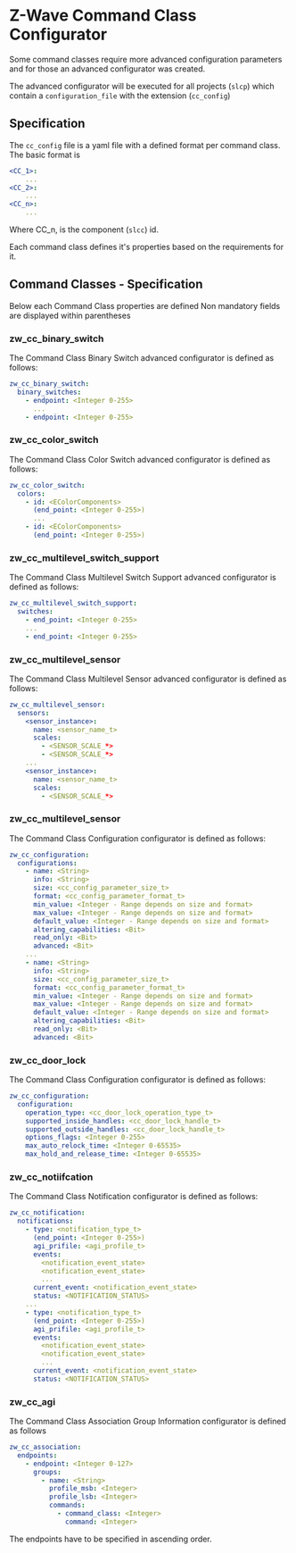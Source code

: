# Z-Wave Command Class Configurator

Some command classes require more advanced configuration parameters and for 
those an advanced configurator was created.

The advanced configurator will be executed for all projects (`slcp`) which 
contain a `configuration_file`  with the extension (`cc_config`)

## Specification

The `cc_config` file is a yaml file with a defined format per command class.
The basic format is

```yaml
<CC_1>:
    ...
<CC_2>:
    ...
<CC_n>:
    ...
```

Where CC_n, is the component (`slcc`) id.

Each command class defines it's properties based on the requirements for it.

## Command Classes - Specification

Below each Command Class properties are defined
Non mandatory fields are displayed within parentheses

### zw_cc_binary_switch

The Command Class Binary Switch advanced configurator is defined as follows:

```yaml
zw_cc_binary_switch:
  binary_switches:
    - endpoint: <Integer 0-255>
      ...
    - endpoint: <Integer 0-255>
```

### zw_cc_color_switch

The Command Class Color Switch advanced configurator is defined as follows:

```yaml
zw_cc_color_switch:
  colors:
    - id: <EColorComponents>
      (end_point: <Integer 0-255>)
      ...
    - id: <EColorComponents>
      (end_point: <Integer 0-255>)
```

### zw_cc_multilevel_switch_support

The Command Class Multilevel Switch Support advanced configurator is defined as 
follows:

```yaml
zw_cc_multilevel_switch_support:
  switches:
    - end_point: <Integer 0-255>
    ...
    - end_point: <Integer 0-255>
```

### zw_cc_multilevel_sensor

The Command Class Multilevel Sensor advanced configurator is defined as follows:

```yaml
zw_cc_multilevel_sensor:
  sensors:
    <sensor_instance>:
      name: <sensor_name_t>
      scales:
        - <SENSOR_SCALE_*>
        - <SENSOR_SCALE_*>
    ...
    <sensor_instance>:
      name: <sensor_name_t>
      scales:
        - <SENSOR_SCALE_*>
```

### zw_cc_multilevel_sensor

The Command Class Configuration configurator is defined as follows:

```yaml
zw_cc_configuration:
  configurations:
    - name: <String>
      info: <String>
      size: <cc_config_parameter_size_t>
      format: <cc_config_parameter_format_t>
      min_value: <Integer - Range depends on size and format>
      max_value: <Integer - Range depends on size and format>
      default_value: <Integer - Range depends on size and format>
      altering_capabilities: <Bit>
      read_only: <Bit>
      advanced: <Bit>
    ...
    - name: <String>
      info: <String>
      size: <cc_config_parameter_size_t>
      format: <cc_config_parameter_format_t>
      min_value: <Integer - Range depends on size and format>
      max_value: <Integer - Range depends on size and format>
      default_value: <Integer - Range depends on size and format>
      altering_capabilities: <Bit>
      read_only: <Bit>
      advanced: <Bit>
```

### zw_cc_door_lock

The Command Class Configuration configurator is defined as follows:

```yaml
zw_cc_configuration:
  configuration:
    operation_type: <cc_door_lock_operation_type_t>
    supported_inside_handles: <cc_door_lock_handle_t>
    supported_outside_handles: <cc_door_lock_handle_t>
    options_flags: <Integer 0-255>
    max_auto_relock_time: <Integer 0-65535>
    max_hold_and_release_time: <Integer 0-65535>
```

### zw_cc_notiifcation

The Command Class Notification configurator is defined as follows:

```yaml
zw_cc_notification:
  notifications:
    - type: <notification_type_t>
      (end_point: <Integer 0-255>)
      agi_prifile: <agi_profile_t>
      events:
        <notification_event_state>
        <notification_event_state>
        ...
      current_event: <notification_event_state>
      status: <NOTIFICATION_STATUS>
    ...
    - type: <notification_type_t>
      (end_point: <Integer 0-255>)
      agi_prifile: <agi_profile_t>
      events:
        <notification_event_state>
        <notification_event_state>
        ...
      current_event: <notification_event_state>
      status: <NOTIFICATION_STATUS>
```

### zw_cc_agi

The Command Class Association Group Information configurator is defined as follows

```yaml
zw_cc_association: 
  endpoints: 
    - endpoint: <Integer 0-127>
      groups: 
        - name: <String>
          profile_msb: <Integer>
          profile_lsb: <Integer>
          commands: 
            - command_class: <Integer>
              command: <Integer>

```
The endpoints have to be specified in ascending order.
